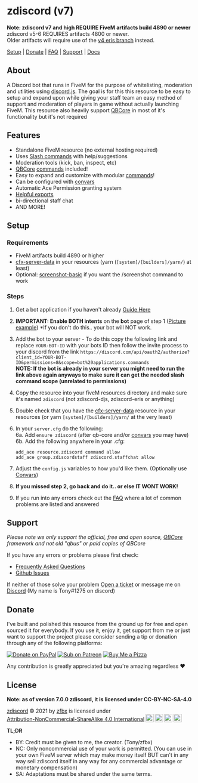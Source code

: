 # zdiscord (v7)

**Note: zdiscord v7 and high REQUIRE FiveM artifacts build 4890 or newer**<br>
zdiscord v5-6 REQUIRES artifacts 4800 or newer.<br>
Older artifacts will require use of the [v4 eris branch](https://github.com/zfbx/zdiscord/tree/eris) instead.

[Setup](#setup) | [Donate](#donate) | [FAQ](https://zfbx.github.io/zdiscord/faq) | [Support](#support) | [Docs](https://zfbx.github.io/zdiscord)

## About

A Discord bot that runs in FiveM for the purpose of whitelisting, moderation and utilities using [discord.js](https://discord.js.org/). The goal is for this this resource to be easy to setup and expand upon while giving your staff team an easy method of support and moderation of players in game without actually launching FiveM. This resource also heavily support [QBCore](https://github.com/qbcore-framework) in most of it's functionality but it's not required



## Features

- Standalone FiveM resource (no external hosting required)
- Uses [Slash commands](https://support.discord.com/hc/en-us/articles/1500000368501-Slash-Commands-FAQ) with help/suggestions
- Moderation tools (kick, ban, inspect, etc)
- [QBCore](https://github.com/qbcore-framework) [commands](https://zfbx.github.io/zdiscord/commands) included!
- Easy to expand and customize with modular [commands](https://zfbx.github.io/zdiscord/commands#add-commands)!
- Can be configured with [convars](https://zfbx.github.io/zdiscord/convars)
- Automatic Ace Permission granting system
- [Helpful exports](https://zfbx.github.io/zdiscord/exports)
- bi-directional staff chat
- AND MORE!

## Setup

### Requirements
- FiveM artifacts build 4890 or higher
- [cfx-server-data](https://github.com/citizenfx/cfx-server-data) in your resources (yarn (`[system]/[builders]/yarn/`) at least)
- Optional: [screenshot-basic](https://github.com/citizenfx/screenshot-basic) if you want the /screenshot command to work

### Steps
1. Get a bot application if you haven't already [Guide Here](https://discordjs.guide/preparations/setting-up-a-bot-application.html)

2. **IMPORTANT: Enable BOTH intents** on the **bot** page of step 1 ([Picture example](https://zfbx.github.io/zdiscord/images/intents.png)) *If you don't do this.. your bot will NOT work.

3. Add the bot to your server - To do this copy the following link and replace `YOUR-BOT-ID` with your bots ID then follow the invite process to your discord from the link `https://discord.com/api/oauth2/authorize?client_id=YOUR-BOT-ID&permissions=8&scope=bot%20applications.commands`<br> **NOTE: If the bot is already in your server you might need to run the link above again anyways to make sure it can get the needed slash command scope (unrelated to permissions)**

4. Copy the resource into your fiveM resources directory and make sure it's named `zdiscord` (not zdiscord-djs, zdiscord-eris or anything)

5. Double check that you have the [cfx-server-data](https://github.com/citizenfx/cfx-server-data) resource in your resources (or yarn `[system]/[builders]/yarn/` at the very least)

6. In your `server.cfg` do the following:<br>
    6a. Add `ensure zdiscord` (after qb-core and/or [convars](https://zfbx.github.io/zdiscord/convars) you may have)<br>
    6b. Add the following anywhere in your .cfg:
    ```
    add_ace resource.zdiscord command allow
    add_ace group.zdiscordstaff zdiscord.staffchat allow
    ```

7. Adjust the `config.js` variables to how you'd like them. (Optionally use [Convars](https://zfbx.github.io/zdiscord/convars))

8. **If you missed step 2, go back and do it.. or else IT WONT WORK!**

9. If you run into any errors check out the [FAQ](https://zfbx.github.io/zdiscord/faq) where a lot of common problems are listed and answered


## Support

*Please note we only support the official, free and open source, [QBCore](https://github.com/qbcore-framework) framework and not old "qbus" or paid copies of QBCore*

If you have any errors or problems please first check:
- [Frequently Asked Questions](https://zfbx.github.io/zdiscord/faq)
- [Github Issues](https://github.com/zfbx/zdiscord/issues?q=)

If neither of those solve your problem [Open a ticket](https://github.com/zfbx/zdiscord/issues/new/choose) or message me on [Discord](https://discord.gg/M6neBU3cvP) (My name is Tony#1275 on discord)


## Donate

I've built and polished this resource from the ground up for free and open sourced it for everybody. If you use it, enjoy it, get support from me or just want to support the project please consider sending a tip or donation through any of the following platforms:

[![Donate on PayPal](https://img.shields.io/badge/Donate-PayPal-%2300457C?style=for-the-badge&logo=paypal)](https://paypal.me/zfbx)
[![Sub on Patreon](https://img.shields.io/badge/Support-Patreon-%23FF424D?style=for-the-badge&logo=patreon)](https://www.patreon.com/zfbx)
[![Buy Me a Pizza](https://img.shields.io/badge/Pizza-BuyMeACoffee-%23FFDD00?style=for-the-badge&logo=buymeacoffee)](https://www.buymeacoffee.com/zfbx)

Any contribution is greatly appreciated but you're amazing regardless ♥

## License


**Note: as of version 7.0.0 zdiscord, it is licensed under CC-BY-NC-SA-4.0**

<p xmlns:cc="http://creativecommons.org/ns#" xmlns:dct="http://purl.org/dc/terms/"><a property="dct:title" rel="cc:attributionURL" href="https://github.com/zfbx/zdiscord">zdiscord</a> © 2021 by <a rel="cc:attributionURL dct:creator" property="cc:attributionName" href="https://github.com/zfbx">zfbx</a> is licensed under <a href="http://creativecommons.org/licenses/by-nc-sa/4.0/?ref=chooser-v1" target="_blank" rel="license noopener noreferrer" style="display:inline-block;">Attribution-NonCommercial-ShareAlike 4.0 International<img style="height:22px!important;margin-left:3px;vertical-align:text-bottom;" src="https://mirrors.creativecommons.org/presskit/icons/cc.svg?ref=chooser-v1"><img style="height:22px!important;margin-left:3px;vertical-align:text-bottom;" src="https://mirrors.creativecommons.org/presskit/icons/by.svg?ref=chooser-v1"><img style="height:22px!important;margin-left:3px;vertical-align:text-bottom;" src="https://mirrors.creativecommons.org/presskit/icons/nc.svg?ref=chooser-v1"><img style="height:22px!important;margin-left:3px;vertical-align:text-bottom;" src="https://mirrors.creativecommons.org/presskit/icons/sa.svg?ref=chooser-v1"></a></p>

**TL;DR**
- BY: Credit must be given to me, the creator. (Tony/zfbx)
- NC: Only noncommercial use of your work is permitted. (You can use in your own FiveM server which may make money itself BUT can't in any way sell zdiscord itself in any way for any commercial advantage or monetary compensation)
- SA: Adaptations must be shared under the same terms.

